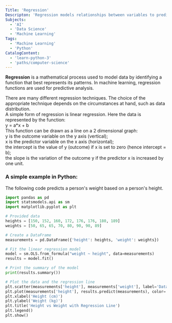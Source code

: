 ```yaml
---
Title: 'Regression'
Descripton: 'Regression models relationships between variables to predict a dependent variable based on one or more independent variables.'
Subjects:
  - 'AI'
  - 'Data Science'
  - 'Machine Learning'
Tags:
  - 'Machine Learning'
  - 'Python'
CatalogContent:
  - 'learn-python-3'
  - 'paths/computer-science'
---
```

**Regression** is a mathematical process used to model data by identifying a function that best represents its patterns. In machine learning, regression functions are used for predictive analysis.
  
There are many different regression techniques.  The choice of the appropriate technique depends on the circumstances at hand, such as data distribution.  
A simple form of regression is linear regression.  Here the data is represented by the function:  
y = a*x + b  
This function can be drawn as a line on a 2 dimensional graph:  
y is the outcome variable on the y axis (vertical);    
x is the predictor variable on the x axis (horizontal);  
the intercept is the value of y (outcome) if x is set to zero (hence intercept = b);  
the slope is the variation of the outcome y if the predictor x is increased by one unit.  
  
### A simple example in Python:  
The following code predicts a person's weight based on a person's height.  
```python
import pandas as pd
import statsmodels.api as sm
import matplotlib.pyplot as plt

# Provided data
heights = [150, 152, 160, 172, 176, 176, 180, 189]
weights = [50, 65, 65, 70, 80, 90, 90, 89]

# Create a DataFrame
measurements = pd.DataFrame({'height': heights, 'weight': weights})

# Fit the linear regression model
model = sm.OLS.from_formula("weight ~ height", data=measurements)
results = model.fit()

# Print the summary of the model
print(results.summary())

# Plot the data and the regression line
plt.scatter(measurements['height'], measurements['weight'], label='Data')
plt.plot(measurements['height'], results.predict(measurements), color='red', label='Regression Line')
plt.xlabel('Height (cm)')
plt.ylabel('Weight (kg)')
plt.title('Height vs Weight with Regression Line')
plt.legend()
plt.show()
``` 

